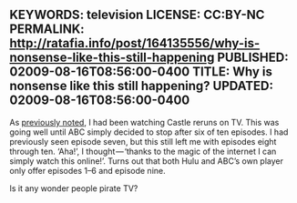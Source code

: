 ﻿KEYWORDS: television
LICENSE: CC:BY-NC
PERMALINK: http://ratafia.info/post/164135556/why-is-nonsense-like-this-still-happening
PUBLISHED: 02009-08-16T08:56:00-0400
TITLE: Why is nonsense like this still happening?
UPDATED: 02009-08-16T08:56:00-0400
--
As [previously noted][tv], I had been watching
<span class='programme'>Castle</span> reruns on
<abbr class='smallcaps'>TV</abbr>. This was going well until
<abbr class='organization smallcaps'>ABC</abbr> simply decided to stop after
six of ten episodes. I had previously seen episode seven, but this still left
me with episodes eight through ten. ‘Aha!’, I thought — ‘thanks to the magic of
the internet I can simply watch this online!’. Turns out that both Hulu and
<abbr class='smallcaps'>ABC</abbr>’s own player only offer episodes 1–6 and
episode nine.

 [tv]: http://ratafia.info/post/147293529/television-summer-02009 "‘Television, Summer 02009’"

Is it any wonder people pirate <abbr class='smallcaps'>TV</abbr>?
